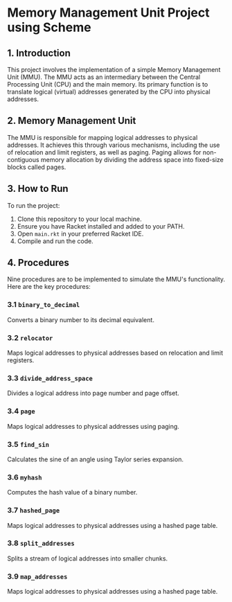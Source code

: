# Memory Management Unit Project using Scheme

## 1. Introduction

This project involves the implementation of a simple Memory Management Unit (MMU). The MMU acts as an intermediary between the Central Processing Unit (CPU) and the main memory. Its primary function is to translate logical (virtual) addresses generated by the CPU into physical addresses.

## 2. Memory Management Unit

The MMU is responsible for mapping logical addresses to physical addresses. It achieves this through various mechanisms, including the use of relocation and limit registers, as well as paging. Paging allows for non-contiguous memory allocation by dividing the address space into fixed-size blocks called pages.

## 3. How to Run

To run the project:

1. Clone this repository to your local machine.
2. Ensure you have Racket installed and added to your PATH.
3. Open `main.rkt` in your preferred Racket IDE.
4. Compile and run the code.

## 4. Procedures

Nine procedures are to be implemented to simulate the MMU's functionality. Here are the key procedures:

### 3.1 `binary_to_decimal`
Converts a binary number to its decimal equivalent.

### 3.2 `relocator`
Maps logical addresses to physical addresses based on relocation and limit registers.

### 3.3 `divide_address_space`
Divides a logical address into page number and page offset.

### 3.4 `page`
Maps logical addresses to physical addresses using paging.

### 3.5 `find_sin`
Calculates the sine of an angle using Taylor series expansion.

### 3.6 `myhash`
Computes the hash value of a binary number.

### 3.7 `hashed_page`
Maps logical addresses to physical addresses using a hashed page table.

### 3.8 `split_addresses`
Splits a stream of logical addresses into smaller chunks.

### 3.9 `map_addresses`
Maps logical addresses to physical addresses using a hashed page table.